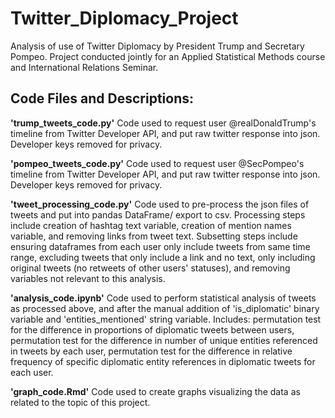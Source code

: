 # Twitter_Diplomacy_Project
Analysis of use of Twitter Diplomacy by President Trump and Secretary Pompeo. Project conducted jointly for an Applied Statistical Methods course and International Relations Seminar.

## Code Files and Descriptions:

**'trump_tweets_code.py'**
Code used to request user @realDonaldTrump's timeline from Twitter Developer API, and put raw twitter response into json. Developer keys removed for privacy.
  
**'pompeo_tweets_code.py'**
Code used to request  user @SecPompeo's timeline from Twitter Developer API, and put raw twitter response into json. Developer keys removed for privacy.
  
**'tweet_processing_code.py'**
Code used to pre-process the json files of tweets and put into pandas DataFrame/ export to csv. Processing steps include creation of hashtag text variable, creation of mention names variable, and removing links from tweet text. Subsetting steps include ensuring dataframes from each user only include tweets from same time range, excluding tweets that only include a link and no text, only including original tweets (no retweets of other users' statuses), and removing variables not relevant to this analysis.
  
**'analysis_code.ipynb'**
Code used to perform statistical analysis of tweets as processed above, and after the manual addition of 'is_diplomatic' binary variable and 'entities_mentioned' string variable. Includes: permutation test for the difference in proportions of diplomatic tweets between users, permutation test for the difference in number of unique entities referenced in tweets by each user, permutation test for the difference in relative frequency of specific diplomatic entity references in diplomatic tweets for each user.
  
**'graph_code.Rmd'**
Code used to create graphs visualizing the data as related to the topic of this project. 
